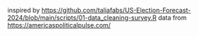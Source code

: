 inspired by https://github.com/taliafabs/US-Election-Forecast-2024/blob/main/scripts/01-data_cleaning-survey.R
data from https://americaspoliticalpulse.com/
